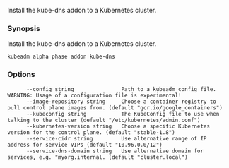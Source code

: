 
Install the kube-dns addon to a Kubernetes cluster.

### Synopsis


Install the kube-dns addon to a Kubernetes cluster.

```
kubeadm alpha phase addon kube-dns
```

### Options

```
      --config string               Path to a kubeadm config file. WARNING: Usage of a configuration file is experimental!
      --image-repository string     Choose a container registry to pull control plane images from. (default "gcr.io/google_containers")
      --kubeconfig string           The KubeConfig file to use when talking to the cluster (default "/etc/kubernetes/admin.conf")
      --kubernetes-version string   Choose a specific Kubernetes version for the control plane. (default "stable-1.8")
      --service-cidr string         Use alternative range of IP address for service VIPs (default "10.96.0.0/12")
      --service-dns-domain string   Use alternative domain for services, e.g. "myorg.internal. (default "cluster.local")
```

